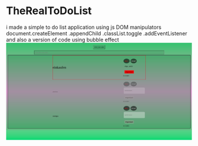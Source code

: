 # TheRealToDoList
i made a simple to do list application using js DOM manipulators 
document.createElement
.appendChild
.classList.toggle
.addEventListener 
and also a version of code using bubble effect
![check here](todolist.png)
